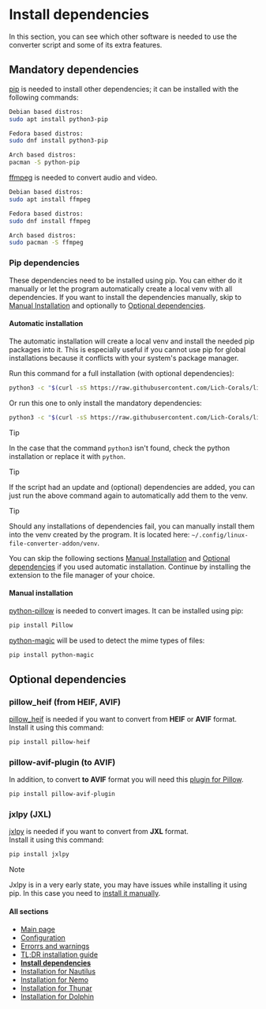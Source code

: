 # Install dependencies
In this section, you can see which other software is needed to use the converter script and some of its extra features.

## Mandatory dependencies
[pip](https://pypi.org/project/pip/) is needed to install other dependencies; it can be installed with the following commands:

```bash
Debian based distros:
sudo apt install python3-pip

Fedora based distros:
sudo dnf install python3-pip

Arch based distros:
pacman -S python-pip
```

[ffmpeg](https://ffmpeg.org/download.html#build-linux) is needed to convert audio and video.

```bash
Debian based distros:
sudo apt install ffmpeg

Fedora based distros:
sudo dnf install ffmpeg

Arch based distros:
sudo pacman -S ffmpeg
```

### Pip dependencies
These dependencies need to be installed using pip. You can either do it manually or let the program automatically create a local venv with all dependencies.
If you want to install the dependencies manually, skip to [Manual Installation](#manual-installation) and optionally to [Optional dependencies](#optional-dependencies).

#### Automatic installation
The automatic installation will create a local venv and install the needed pip packages into it. This is especially useful if you cannot use pip for global installations because it conflicts with your system's package manager.  

Run this command for a full installation (with optional dependencies):
```bash
python3 -c "$(curl -sS https://raw.githubusercontent.com/Lich-Corals/linux-file-converter-addon/main/nautilus-fileconverter.py)" --create-venv --full
```
Or run this one to only install the mandatory dependencies:
```bash
python3 -c "$(curl -sS https://raw.githubusercontent.com/Lich-Corals/linux-file-converter-addon/main/nautilus-fileconverter.py)" --create-venv
```

> [!TIP]  
> In the case that the command `python3` isn't found, check the python installation or replace it with `python`.

> [!TIP]  
> If the script had an update and (optional) dependencies are added, you can just run the above command again to automatically add them to the venv.

> [!TIP]  
> Should any installations of dependencies fail, you can manually install them into the venv created by the program. It is located here: `~/.config/linux-file-converter-addon/venv`.

You can skip the following sections [Manual Installation](#manual-installation) and [Optional dependencies](#optional-dependencies) if you used automatic installation. Continue by installing the extension to the file manager of your choice.

#### Manual installation
[python-pillow](https://python-pillow.org/) is needed to convert images. It can be installed using pip:
```bash
pip install Pillow
```

[python-magic](https://pypi.org/project/python-magic/) will be used to detect the mime types of files:
```bash
pip install python-magic
```

## Optional dependencies
### pillow_heif (from HEIF, AVIF)
[pillow_heif](https://pypi.org/project/pillow-heif/) is needed if you want to convert from **HEIF** or **AVIF** format.
<br/> Install it using this command:
```bash
pip install pillow-heif
```

### pillow-avif-plugin (to AVIF)
In addition, to convert **to AVIF** format you will need this [plugin for Pillow](https://pypi.org/project/pillow-avif-plugin/).
```bash
pip install pillow-avif-plugin
```

### jxlpy (JXL)
[jxlpy](https://github.com/olokelo/jxlpy) is needed if you want to convert from **JXL** format.
<br/> Install it using this command:
```bash
pip install jxlpy
```

> [!NOTE]
> Jxlpy is in a very early state, you may have issues while installing it using pip. In this case you need to [install it manually](https://github.com/olokelo/jxlpy#build-it-yourself).

#### All sections
- [Main page](https://github.com/Lich-Corals/linux-file-converter-addon/blob/main/README.md)
- [Configuration](https://github.com/Lich-Corals/linux-file-converter-addon/blob/main/markdown/configuration.md)
- [Errorrs and warnings](https://github.com/Lich-Corals/linux-file-converter-addon/blob/main/markdown/errors-and-warnings.md)
- [TL;DR installation guide](https://github.com/Lich-Corals/linux-file-converter-addon/blob/main/markdown/tldr-installation.md)
- __[Install dependencies](https://github.com/Lich-Corals/linux-file-converter-addon/blob/main/markdown/install-dependencies.md)__
- [Installation for Nautilus](https://github.com/Lich-Corals/linux-file-converter-addon/blob/main/markdown/install-nautilus.md)
- [Installation for Nemo](https://github.com/Lich-Corals/linux-file-converter-addon/blob/main/markdown/install-nemo.md)
- [Installation for Thunar](https://github.com/Lich-Corals/linux-file-converter-addon/blob/main/markdown/install-thunar.md)
- [Installation for Dolphin](https://github.com/Lich-Corals/linux-file-converter-addon/blob/main/markdown/install-dolphin.md)
